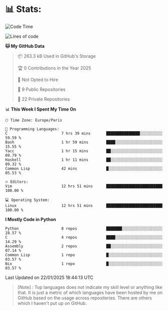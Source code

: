 

<h1>📊 Stats:</h1>

<!--START_SECTION:waka-->
![Code Time](http://img.shields.io/badge/Code%20Time-724%20hrs%2021%20mins-blue)

![Lines of code](https://img.shields.io/badge/From%20Hello%20World%20I%27ve%20Written-6.4%20million%20lines%20of%20code-blue)

**🐱 My GitHub Data** 

> 📦 263.3 kB Used in GitHub's Storage 
 > 
> 🏆 0 Contributions in the Year 2025
 > 
> 🚫 Not Opted to Hire
 > 
> 📜 9 Public Repositories 
 > 
> 🔑 22 Private Repositories 
 > 
📊 **This Week I Spent My Time On** 

```text
🕑︎ Time Zone: Europe/Paris

💬 Programming Languages: 
C                        7 hrs 39 mins       ███████████████░░░░░░░░░░   59.59 % 
Bash                     1 hr 59 mins        ████░░░░░░░░░░░░░░░░░░░░░   15.55 % 
Yacc                     1 hr 15 mins        ██░░░░░░░░░░░░░░░░░░░░░░░   09.79 % 
Haskell                  1 hr 11 mins        ██░░░░░░░░░░░░░░░░░░░░░░░   09.32 % 
Common Lisp              42 mins             █░░░░░░░░░░░░░░░░░░░░░░░░   05.53 % 

🔥 Editors: 
Vim                      12 hrs 51 mins      █████████████████████████   100.00 % 

💻 Operating System: 
Linux                    12 hrs 51 mins      █████████████████████████   100.00 % 
```

**I Mostly Code in Python** 

```text
Python                   8 repos             ███████░░░░░░░░░░░░░░░░░░   28.57 % 
C                        4 repos             ████░░░░░░░░░░░░░░░░░░░░░   14.29 % 
Assembly                 2 repos             ██░░░░░░░░░░░░░░░░░░░░░░░   07.14 % 
Common Lisp              1 repo              █░░░░░░░░░░░░░░░░░░░░░░░░   03.57 % 
Nix                      1 repo              █░░░░░░░░░░░░░░░░░░░░░░░░   03.57 % 
```




 Last Updated on 22/01/2025 18:44:13 UTC
<!--END_SECTION:waka-->

 > [Note] : Top languages does not indicate my skill level or anything like that. It is just a metric of which languages have been hosted by me on GitHub based on the usage across repositories. There are others which I haven't put up on GitHub.</span>
